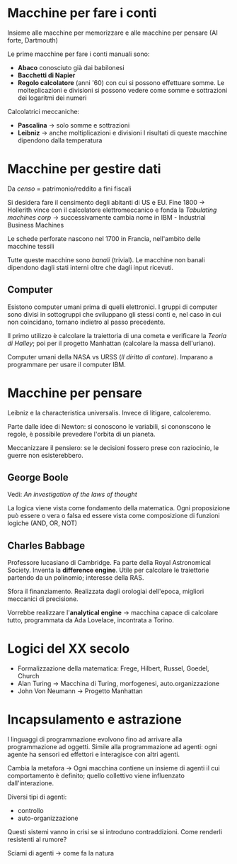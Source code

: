 # Macchine per fare i conti
Insieme alle macchine per memorizzare e alle macchine per pensare (AI forte, Dartmouth)

Le prime macchine per fare i conti manuali sono:
- **Abaco** conosciuto già dai babilonesi
- **Bacchetti di Napier**
- **Regolo calcolatore** (anni '60) con cui si possono effettuare somme. Le molteplicazioni e divisioni si possono vedere come somme e sottrazioni dei logaritmi dei numeri

Calcolatrici meccaniche:
- **Pascalina** -> solo somme e sottrazioni
- **Leibniz** -> anche moltiplicazioni e divisioni
I risultati di queste macchine dipendono dalla temperatura

# Macchine per gestire dati
Da _censo_ = patrimonio/reddito a fini fiscali

Si desidera fare il censimento degli abitanti di US e EU.
Fine 1800 -> Hollerith vince con il calcolatore elettromeccanico e fonda la *Tabulating machines corp* -> successivamente cambia nome in IBM - Industrial Business Machines

Le schede perforate nascono nel 1700 in Francia, nell'ambito delle macchine tessili

Tutte queste macchine sono *banali* (trivial). Le macchine non banali dipendono dagli stati interni oltre che dagli input ricevuti.

## Computer
Esistono computer umani prima di quelli elettronici. I gruppi di computer sono divisi in sottogruppi che sviluppano gli stessi conti e, nel caso in cui non coincidano, tornano indietro al passo precedente.

Il primo utilizzo è calcolare la traiettoria di una cometa e verificare la *Teoria di Halley*; poi per il progetto Manhattan (calcolare la massa dell'uriano).

Computer umani della NASA vs URSS (*Il diritto di contare*). Imparano a programmare per usare il computer IBM.

# Macchine per pensare
Leibniz e la characteristica universalis. Invece di litigare, calcoleremo.

Parte dalle idee di Newton: si conoscono le variabili, si cononscono le regole, è possibile prevedere l'orbita di un pianeta.

Meccanizzare il pensiero: se le decisioni fossero prese con raziocinio, le guerre non esisterebbero.

## George Boole
Vedi: *An investigation of the laws of thought*

La logica viene vista come fondamento della matematica. Ogni proposizione può essere o vera o falsa ed essere vista come composizione di funzioni logiche (AND, OR, NOT)

## Charles Babbage
Professore lucasiano di Cambridge. Fa parte della Royal Astronomical Society.
Inventa la **difference engine**. Utile per calcolare le traiettorie partendo da un polinomio; interesse della RAS.

Sfora il finanziamento. Realizzata dagli orologiai dell'epoca, migliori meccanici di precisione.

Vorrebbe realizzare l'**analytical engine** -> macchina capace di calcolare tutto, programmata da Ada Lovelace, incontrata a Torino.


# Logici del XX secolo
- Formalizzazione della matematica: Frege, Hilbert, Russel, Goedel, Church
- Alan Turing -> Macchina di Turing, morfogenesi, auto.organizzazione
- John Von Neumann -> Progetto Manhattan

# Incapsulamento e astrazione
I linguaggi di programmazione evolvono fino ad arrivare alla programmazione ad oggetti.
Simile alla programmazione ad agenti: ogni agente ha sensori ed effettori e interagisce con altri agenti.

Cambia la metafora -> Ogni macchina contiene un insieme di agenti il cui comportamento è definito; quello collettivo viene influenzato dall'interazione.

Diversi tipi di agenti:
- controllo
- auto-organizzazione

Questi sistemi vanno in crisi se si introduno contraddizioni. Come renderli resistenti al rumore?

Sciami di agenti -> come fa la natura
